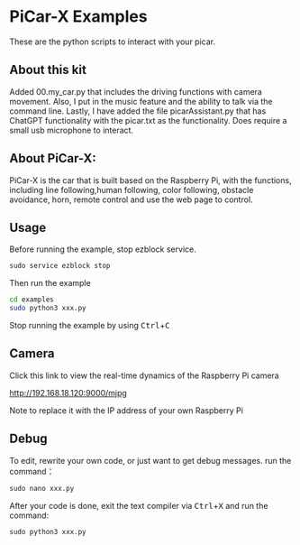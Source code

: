 
# PiCar-X Examples

These are the python scripts to interact with your picar.

## About this kit

Added 00.my_car.py that includes the driving functions with camera movement. Also, I put in the music feature and the ability to talk via the command line. Lastly, I have added the file picarAssistant.py that has ChatGPT functionality with the picar.txt as the functionality. Does require a small usb microphone to interact.

## About PiCar-X:
PiCar-X is the car that is built based on the Raspberry Pi, with the functions, including line following,human following, color following, obstacle avoidance, horn,  remote control and use the web page to control.

## Usage

Before running the example, stop ezblock service.

```python
sudo service ezblock stop
```

Then run the example

```bash
cd examples
sudo python3 xxx.py
```

Stop running the example by using <kbd>Ctrl</kbd>+<kbd>C</kbd>

## Camera

Click this link to view the real-time dynamics of the Raspberry Pi camera

http://192.168.18.120:9000/mjpg

Note to replace it with the IP address of your own Raspberry Pi


## Debug

To edit, rewrite your own code, or just want to get debug messages. run the command：

```python
sudo nano xxx.py
```

After your code is done, exit the text compiler via <kbd>Ctrl</kbd>+<kbd>X</kbd> and run the command:

```python
sudo python3 xxx.py
```
